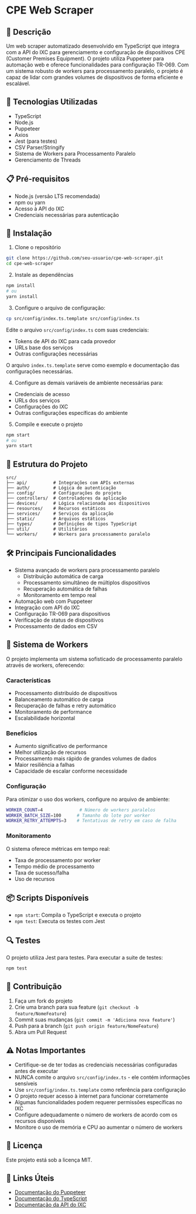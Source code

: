 # CPE Web Scraper

## 📝 Descrição
Um web scraper automatizado desenvolvido em TypeScript que integra com a API do IXC para gerenciamento e configuração de dispositivos CPE (Customer Premises Equipment). O projeto utiliza Puppeteer para automação web e oferece funcionalidades para configuração TR-069. Com um sistema robusto de workers para processamento paralelo, o projeto é capaz de lidar com grandes volumes de dispositivos de forma eficiente e escalável.

## 🚀 Tecnologias Utilizadas
- TypeScript
- Node.js
- Puppeteer
- Axios
- Jest (para testes)
- CSV Parser/Stringify
- Sistema de Workers para Processamento Paralelo
- Gerenciamento de Threads

## 📋 Pré-requisitos
- Node.js (versão LTS recomendada)
- npm ou yarn
- Acesso à API do IXC
- Credenciais necessárias para autenticação

## 🔧 Instalação

1. Clone o repositório
```bash
git clone https://github.com/seu-usuario/cpe-web-scraper.git
cd cpe-web-scraper
```

2. Instale as dependências
```bash
npm install
# ou
yarn install
```

3. Configure o arquivo de configuração:
```bash
cp src/config/index.ts.template src/config/index.ts
```
Edite o arquivo `src/config/index.ts` com suas credenciais:
- Tokens de API do IXC para cada provedor
- URLs base dos serviços
- Outras configurações necessárias

O arquivo `index.ts.template` serve como exemplo e documentação das configurações necessárias.

4. Configure as demais variáveis de ambiente necessárias para:
- Credenciais de acesso
- URLs dos serviços
- Configurações do IXC
- Outras configurações específicas do ambiente

5. Compile e execute o projeto
```bash
npm start
# ou
yarn start
```

## 📁 Estrutura do Projeto
```
src/
├── api/          # Integrações com APIs externas
├── auth/         # Lógica de autenticação
├── config/       # Configurações do projeto
├── controllers/  # Controladores da aplicação
├── devices/      # Lógica relacionada aos dispositivos
├── resources/    # Recursos estáticos
├── services/     # Serviços da aplicação
├── static/       # Arquivos estáticos
├── types/        # Definições de tipos TypeScript
├── util/         # Utilitários
└── workers/      # Workers para processamento paralelo
```

## 🛠️ Principais Funcionalidades
- Sistema avançado de workers para processamento paralelo
  - Distribuição automática de carga
  - Processamento simultâneo de múltiplos dispositivos
  - Recuperação automática de falhas
  - Monitoramento em tempo real
- Automação web com Puppeteer
- Integração com API do IXC
- Configuração TR-069 para dispositivos
- Verificação de status de dispositivos
- Processamento de dados em CSV

## 🔄 Sistema de Workers
O projeto implementa um sistema sofisticado de processamento paralelo através de workers, oferecendo:

### Características
- Processamento distribuído de dispositivos
- Balanceamento automático de carga
- Recuperação de falhas e retry automático
- Monitoramento de performance
- Escalabilidade horizontal

### Benefícios
- Aumento significativo de performance
- Melhor utilização de recursos
- Processamento mais rápido de grandes volumes de dados
- Maior resiliência a falhas
- Capacidade de escalar conforme necessidade

### Configuração
Para otimizar o uso dos workers, configure no arquivo de ambiente:
```bash
WORKER_COUNT=4              # Número de workers paralelos
WORKER_BATCH_SIZE=100      # Tamanho do lote por worker
WORKER_RETRY_ATTEMPTS=3    # Tentativas de retry em caso de falha
```

### Monitoramento
O sistema oferece métricas em tempo real:
- Taxa de processamento por worker
- Tempo médio de processamento
- Taxa de sucesso/falha
- Uso de recursos

## 📦 Scripts Disponíveis
- `npm start`: Compila o TypeScript e executa o projeto
- `npm test`: Executa os testes com Jest

## 🔍 Testes
O projeto utiliza Jest para testes. Para executar a suite de testes:
```bash
npm test
```

## 🤝 Contribuição
1. Faça um fork do projeto
2. Crie uma branch para sua feature (`git checkout -b feature/NomeFeature`)
3. Commit suas mudanças (`git commit -m 'Adiciona nova feature'`)
4. Push para a branch (`git push origin feature/NomeFeature`)
5. Abra um Pull Request

## ⚠️ Notas Importantes
- Certifique-se de ter todas as credenciais necessárias configuradas antes de executar
- NUNCA comite o arquivo `src/config/index.ts` - ele contém informações sensíveis
- Use `src/config/index.ts.template` como referência para configuração
- O projeto requer acesso à internet para funcionar corretamente
- Algumas funcionalidades podem requerer permissões específicas no IXC
- Configure adequadamente o número de workers de acordo com os recursos disponíveis
- Monitore o uso de memória e CPU ao aumentar o número de workers

## 📄 Licença
Este projeto está sob a licença MIT.

## 🔗 Links Úteis
- [Documentação do Puppeteer](https://pptr.dev/)
- [Documentação do TypeScript](https://www.typescriptlang.org/docs/)
- [Documentação da API do IXC](https://ixc-api.com/docs) <!-- Substitua pelo link correto -->
